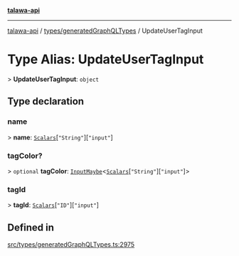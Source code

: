 [**talawa-api**](../../../README.md)

***

[talawa-api](../../../modules.md) / [types/generatedGraphQLTypes](../README.md) / UpdateUserTagInput

# Type Alias: UpdateUserTagInput

\> **UpdateUserTagInput**: `object`

## Type declaration

### name

\> **name**: [`Scalars`](Scalars.md)\[`"String"`\]\[`"input"`\]

### tagColor?

\> `optional` **tagColor**: [`InputMaybe`](InputMaybe.md)\<[`Scalars`](Scalars.md)\[`"String"`\]\[`"input"`\]\>

### tagId

\> **tagId**: [`Scalars`](Scalars.md)\[`"ID"`\]\[`"input"`\]

## Defined in

[src/types/generatedGraphQLTypes.ts:2975](https://github.com/PalisadoesFoundation/talawa-api/blob/5c5b29a0ea487bda8306089fe128f43f3be29f94/src/types/generatedGraphQLTypes.ts#L2975)
